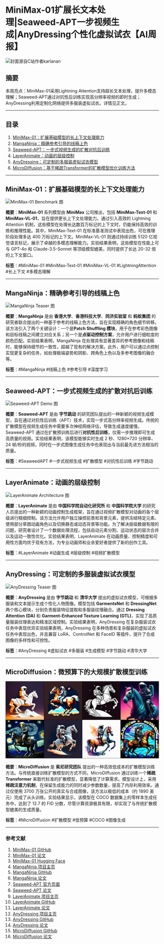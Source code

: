 # MiniMax-01扩展长文本处理|Seaweed-APT一步视频生成|AnyDressing个性化虚拟试衣【AI周报】

![封面源自C站作者karlanan](https://image.civitai.com/xG1nkqKTMzGDvpLrqFT7WA/c6f924f2-97b3-45ab-94f6-0c29066798aa/anim=false,width=450/51311073.jpeg)

## 摘要  

本周亮点：MiniMax-01采用Lightning Attention支持超长文本处理，提升多模态理解；Seaweed-APT通过对抗性后训练实现高分辨率视频的即时生成；AnyDressing利用定制化网络提供多服装虚拟试衣。详情见正文。

---

## 目录

1. [MiniMax-01：扩展基础模型的长上下文处理能力](#minimax-01-扩展基础模型的长上下文处理能力)  
2. [MangaNinja：精确参考引导的线稿上色](#manganinja精确参考引导的线稿上色)  
3. [Seaweed-APT：一步式视频生成的扩散对抗后训练](#seaweed-apt一步式视频生成的扩散对抗后训练)  
4. [LayerAnimate：动画的层级控制](#layeranimate动画的层级控制)  
5. [AnyDressing：可定制的多服装虚拟试衣模型](#anydressing可定制的多服装虚拟试衣模型)  
6. [MicroDiffusion：基于稀疏Transformer的扩散模型优化训练方法](#microdiffusion基于稀疏transformer的扩散模型优化训练方法)  

---

## MiniMax-01：扩展基础模型的长上下文处理能力

![MiniMax-01 Benchmark 图](https://github.com/MiniMax-AI/MiniMax-01/raw/main/figures/TextBench.png)

**概要**：**MiniMax-01** 系列模型由 **MiniMax** 公司推出，包括 **MiniMax-Text-01** 和 **MiniMax-VL-01**，旨在提供更长上下文处理能力。通过引入高效的 Lightning Attention 机制，这些模型在处理长达数百万标记的上下文时，仍能保持高效的训练和推理性能。其中，MiniMax-Text-01 在标准基准测试中表现出色，可在推理阶段处理多达 400 万标记的上下文。MiniMax-VL-01 则通过持续训练 5120 亿视觉语言标记，展示了卓越的多模态理解能力。实验结果表明，这些模型在性能上可与 GPT-4o 和 Claude-3.5-Sonnet 等顶级模型媲美，同时提供了长达 20-32 倍的上下文窗口。

**标签**：#MiniMax-01 #MiniMax-Text-01 #MiniMax-VL-01 #LightningAttention #长上下文 #多模态理解

---

## MangaNinja：精确参考引导的线稿上色

![MangaNinja Teaser 图](https://github.com/ali-vilab/MangaNinjia/raw/main/docs/teaser.png)

**概要**：**MangaNinja** 是由 **香港大学**、**香港科技大学**、**同济实验室** 和 **蚂蚁集团** 的研究者联合提出的一种基于参考的线稿上色方法，旨在实现精确的角色细节转移。该方法引入了两个关键设计：一个是**Patch Shuffling 模块**，用于在参考彩色图像和目标线稿之间建立对应关系；另一个是**点驱动控制方案**，允许用户进行细粒度的颜色匹配。实验结果表明，MangaNinja 在处理具有显著差异的参考图像和线稿时，能够保持细节的一致性，超越了现有的解决方案。此外，用户可以通过点控制实现更复杂的任务，如处理极端姿势和阴影、跨角色上色以及多参考图像的融合等。

**标签**：#MangaNinja #线稿上色 #参考引导 #深度学习 

---

## Seaweed-APT：一步式视频生成的扩散对抗后训练

![Seaweed-APT Demo 图](https://fastly.jsdelivr.net/gh/bucketio/img9@main/2025/01/19/1737267344937-98f0e4dc-4c5d-4e9d-9c17-89aff8d84953.gif)

**概要**：**Seaweed-APT** 是由 **字节跳动** 的研究团队提出的一种新颖的视频生成模型，旨在通过对抗性后训练（APT）技术，实现一步式高分辨率视频生成。传统的扩散模型在视频生成任务中需要多次神经网络评估，导致生成速度缓慢。Seaweed-APT 通过在扩散预训练后进行**对抗性后训练**，仅需一步推理即可生成高质量的视频。实验结果表明，该模型能够实时生成 2 秒、1280×720 分辨率、24 帧/秒的视频，同时在一步式图像生成任务中也表现出与当前最先进方法相当的质量。

**标签**：#SeaweedAPT #一步式视频生成 #扩散模型 #对抗性后训练 #字节跳动 

---

## LayerAnimate：动画的层级控制

![LayerAnimate Architecture 图](https://layeranimate.github.io/resources/architecture.png)

**概要**：**LayerAnimate** 是由 **中国科学院自动化研究所** 和 **中国科学院大学** 的研究人员提出的一种新颖的动画控制生成框架，旨在通过视频扩散模型对动画的各个层级进行精细控制。该方法允许用户独立操控前景和背景元素，提供冻结特定元素、使用部分草图动画角色以及切换静态或动态背景等功能。为了解决层级数据有限的问题，研究者设计了一个数据处理流程，包括自动元素分割、运动状态的层次合并以及运动一致性优化。实验结果表明，LayerAnimate 在动画质量、控制精度和可用性方面均优于现有方法，为专业动画师和业余爱好者提供了新的创作工具。

**标签**：#LayerAnimate #动画生成 #层级控制 #视频扩散模型 

---

## AnyDressing：可定制的多服装虚拟试衣模型

![AnyDressing Teaser 图](https://crayon-shinchan.github.io/AnyDressing/static/images/teaser.png)

**概要**：**AnyDressing** 是由 **字节跳动** 和 **清华大学** 提出的虚拟试衣模型，可根据多服装和文本提示生成个性化人物图像。模型包括 **GarmentsNet** 和 **DressingNet** 两个核心模块，分别负责服装特征提取和多服装纹理融合。通过 **Dressing Attention (DA)** 和 **Garment-Enhanced Texture Learning (GTL)**，实现了高质量服装纹理表达和精准区域控制。实验结果表明，AnyDressing 在复杂服装试衣任务中表现优异实验结果表明，AnyDressing 在多种场景和复杂服装的虚拟试衣任务中表现出色，并且兼容 LoRA、ControlNet 和 FaceID 等插件，提升了合成图像的多样性和可控性。

**标签**：#AnyDressing #虚拟试衣 #多服装 #生成模型 #字节跳动 #清华大学 

---

## MicroDiffusion：微预算下的大规模扩散模型训练

![MicroDiffusion Demo 图](https://github.com/SonyResearch/micro_diffusion/raw/main/assets/demo.jpg)

**概要**：**MicroDiffusion** 是 **索尼研究团队** 提出的一种高效低成本的扩散模型训练方法。与传统直接训练扩散模型的方式不同，MicroDiffusion 通过训练一个**稀疏 Transformer** 来取代标准的扩散模型，显著降低了计算需求。模型设计上，采用**稀疏注意力机制**，在保留生成能力的同时减少参数数量，提高了内存利用效率。通过仅使用 3700 万张公开的真实与合成图像，该方法以极低的成本（约 1890 美元）完成了从头训练。实验结果显示，该模型在 COCO 数据集上的零样本生成任务中，达到了 12.7 的 FID 分数，尽管计算资源极其有限，却实现了与传统扩散模型媲美的生成质量。

**标签**：#MicroDiffusion #扩散模型 #低预算 #COCO #图像生成 

---

### **参考文献**  

1. [MiniMax-01 GitHub](https://github.com/MiniMax-AI/MiniMax-01)  
2. [MiniMax-01 论文](https://arxiv.org/pdf/2501.08313)  
3. [MiniMax-01 Hugging Face](https://huggingface.co/MiniMaxAI)  
4. [MangaNinja 项目主页](https://johanan528.github.io/MangaNinjia/)  
5. [MangaNinja GitHub](https://github.com/ali-vilab/MangaNinjia)  
6. [MangaNinja 论文](https://arxiv.org/html/2501.08332v1)  
7. [Seaweed-APT 官方页面](https://seaweed-apt.com/)  
8. [Seaweed-APT 论文](https://arxiv.org/html/2501.08316)  
9. [LayerAnimate 项目主页](https://layeranimate.github.io/)  
10. [LayerAnimate GitHub](https://github.com/IamCreateAI/LayerAnimate)  
11. [LayerAnimate 论文](https://arxiv.org/html/2501.08295v1)  
12. [AnyDressing 项目主页](https://crayon-shinchan.github.io/AnyDressing/)  
13. [AnyDressing GitHub](https://github.com/Crayon-Shinchan/AnyDressing)  
14. [AnyDressing 论文](https://arxiv.org/html/2412.04146)  
15. [MicroDiffusion GitHub](https://github.com/sonyresearch/micro_diffusion)  
16. [MicroDiffusion 论文](https://arxiv.org/pdf/2407.15811)  
